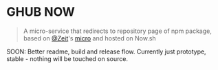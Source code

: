 # GHUB NOW
> A micro-service that redirects to repository page of npm package, based on [@Zeit](https://github.com/zeit)'s [micro](https://ghub.now.sh/micro) and hosted on Now.sh

SOON: Better readme, build and release flow. Currently just prototype, stable - nothing will be touched on source.

<!--

-->
